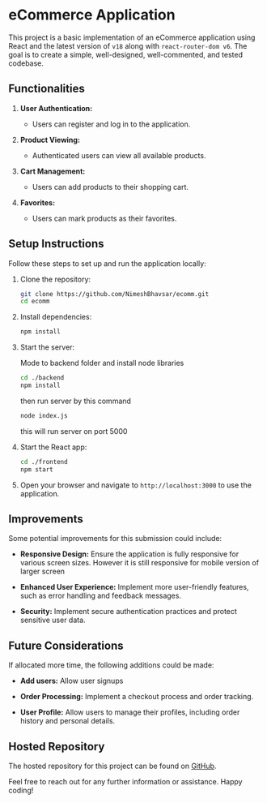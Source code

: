 # eCommerce Application

This project is a basic implementation of an eCommerce application using React and the latest version of `v18` along with `react-router-dom v6`. The goal is to create a simple, well-designed, well-commented, and tested codebase.

## Functionalities

1. **User Authentication:**
   - Users can register and log in to the application.

2. **Product Viewing:**
   - Authenticated users can view all available products.

3. **Cart Management:**
   - Users can add products to their shopping cart.
   
4. **Favorites:**
   - Users can mark products as their favorites.

## Setup Instructions

Follow these steps to set up and run the application locally:

1. Clone the repository:
   ```bash
   git clone https://github.com/NimeshBhavsar/ecomm.git
   cd ecomm
   ```

2. Install dependencies:
   ```bash
   npm install
   ```

3. Start the server:
   
   Mode to backend folder and install node libraries
   ```bash
   cd ./backend
   npm install
   ```
   then run server by this command
   ```bash
   node index.js
   ```
   this will run server on port 5000

4. Start the React app:
   ```bash
   cd ./frontend
   npm start
   ```

5. Open your browser and navigate to `http://localhost:3000` to use the application.

## Improvements

Some potential improvements for this submission could include:

- **Responsive Design:** Ensure the application is fully responsive for various screen sizes. However it is still responsive for mobile version of larger screen

- **Enhanced User Experience:** Implement more user-friendly features, such as error handling and feedback messages.

- **Security:** Implement secure authentication practices and protect sensitive user data.

## Future Considerations

If allocated more time, the following additions could be made:

- **Add users:** Allow user signups

- **Order Processing:** Implement a checkout process and order tracking.

- **User Profile:** Allow users to manage their profiles, including order history and personal details.

## Hosted Repository

The hosted repository for this project can be found on [GitHub](https://github.com/NimeshBhavsar/ecomm).

Feel free to reach out for any further information or assistance. Happy coding!